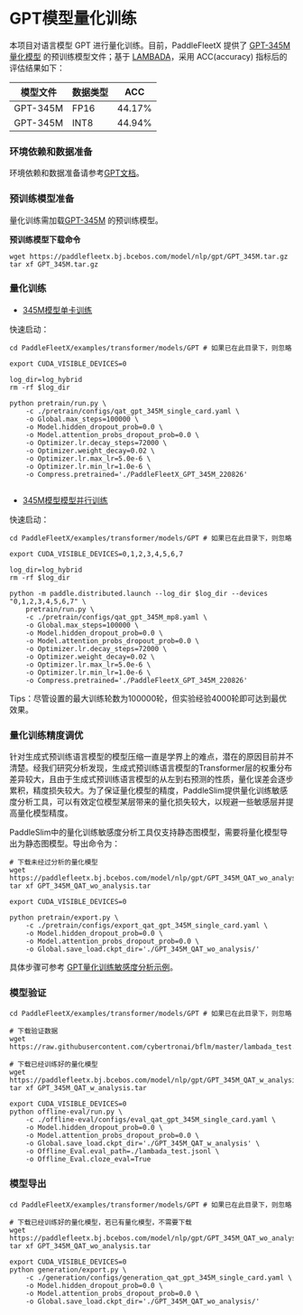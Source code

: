 
# GPT模型量化训练

本项目对语言模型 GPT 进行量化训练。目前，PaddleFleetX 提供了 [GPT-345M量化模型](https://paddlefleetx.bj.bcebos.com/model/nlp/gpt/GPT_345M_QAT_w_analysis.tar) 的预训练模型文件；基于 [LAMBADA](https://raw.githubusercontent.com/cybertronai/bflm/master/lambada_test.jsonl)，采用 ACC(accuracy) 指标后的评估结果如下：

| **模型文件** | **数据类型** | **ACC** |
|---------|-----------|---------------|
| GPT-345M | FP16 |  44.17%  |
| GPT-345M | INT8 |  44.94%  |


### 环境依赖和数据准备
环境依赖和数据准备请参考[GPT文档](./README.md)。


### 预训练模型准备
量化训练需加载[GPT-345M](https://paddlefleetx.bj.bcebos.com/model/nlp/gpt/GPT_345M.tar.gz) 的预训练模型。

**预训练模型下载命令**
```shell
wget https://paddlefleetx.bj.bcebos.com/model/nlp/gpt/GPT_345M.tar.gz
tar xf GPT_345M.tar.gz
```

### 量化训练

- [345M模型单卡训练](../pretrain/configs/qat_gpt_345M_single_card.yaml)

快速启动：
```shell
cd PaddleFleetX/examples/transformer/models/GPT # 如果已在此目录下，则忽略

export CUDA_VISIBLE_DEVICES=0

log_dir=log_hybrid
rm -rf $log_dir

python pretrain/run.py \
    -c ./pretrain/configs/qat_gpt_345M_single_card.yaml \
    -o Global.max_steps=100000 \
    -o Model.hidden_dropout_prob=0.0 \
    -o Model.attention_probs_dropout_prob=0.0 \
    -o Optimizer.lr.decay_steps=72000 \
    -o Optimizer.weight_decay=0.02 \
    -o Optimizer.lr.max_lr=5.0e-6 \
    -o Optimizer.lr.min_lr=1.0e-6 \
    -o Compress.pretrained='./PaddleFleetX_GPT_345M_220826'
    
```

- [345M模型模型并行训练](../pretrain/configs/qat_gpt_345M_mp8.yaml)

快速启动：
```shell
cd PaddleFleetX/examples/transformer/models/GPT # 如果已在此目录下，则忽略

export CUDA_VISIBLE_DEVICES=0,1,2,3,4,5,6,7

log_dir=log_hybrid
rm -rf $log_dir

python -m paddle.distributed.launch --log_dir $log_dir --devices "0,1,2,3,4,5,6,7" \
    pretrain/run.py \
    -c ./pretrain/configs/qat_gpt_345M_mp8.yaml \
    -o Global.max_steps=100000 \
    -o Model.hidden_dropout_prob=0.0 \
    -o Model.attention_probs_dropout_prob=0.0 \
    -o Optimizer.lr.decay_steps=72000 \
    -o Optimizer.weight_decay=0.02 \
    -o Optimizer.lr.max_lr=5.0e-6 \
    -o Optimizer.lr.min_lr=1.0e-6 \
    -o Compress.pretrained='./PaddleFleetX_GPT_345M_220826'
```

Tips：尽管设置的最大训练轮数为100000轮，但实验经验4000轮即可达到最优效果。


### 量化训练精度调优
针对生成式预训练语言模型的模型压缩一直是学界上的难点，潜在的原因目前并不清楚。经我们研究分析发现，生成式预训练语言模型的Transformer层的权重分布差异较大，且由于生成式预训练语言模型的从左到右预测的性质，量化误差会逐步累积，精度损失较大。为了保证量化模型的精度，PaddleSlim提供量化训练敏感度分析工具，可以有效定位模型某层带来的量化损失较大，以规避一些敏感层并提高量化模型精度。

PaddleSlim中的量化训练敏感度分析工具仅支持静态图模型，需要将量化模型导出为静态图模型。导出命令为：

```shell
# 下载未经过分析的量化模型
wget https://paddlefleetx.bj.bcebos.com/model/nlp/gpt/GPT_345M_QAT_wo_analysis.tar
tar xf GPT_345M_QAT_wo_analysis.tar

export CUDA_VISIBLE_DEVICES=0

python pretrain/export.py \
    -c ./pretrain/configs/export_qat_gpt_345M_single_card.yaml \
    -o Model.hidden_dropout_prob=0.0 \
    -o Model.attention_probs_dropout_prob=0.0 \
    -o Global.save_load.ckpt_dir='./GPT_345M_QAT_wo_analysis/'
```

具体步骤可参考
[GPT量化训练敏感度分析示例](https://github.com/PaddlePaddle/PaddleSlim/blob/develop/example/quantization_analysis/GPT/README.md)。



### 模型验证
```shell
cd PaddleFleetX/examples/transformer/models/GPT # 如果已在此目录下，则忽略

# 下载验证数据
wget https://raw.githubusercontent.com/cybertronai/bflm/master/lambada_test.jsonl

# 下载已经训练好的量化模型
wget https://paddlefleetx.bj.bcebos.com/model/nlp/gpt/GPT_345M_QAT_w_analysis.tar
tar xf GPT_345M_QAT_w_analysis.tar

export CUDA_VISIBLE_DEVICES=0
python offline-eval/run.py \
    -c ./offline-eval/configs/eval_qat_gpt_345M_single_card.yaml \
    -o Model.hidden_dropout_prob=0.0 \
    -o Model.attention_probs_dropout_prob=0.0 \
    -o Global.save_load.ckpt_dir='./GPT_345M_QAT_w_analysis' \
    -o Offline_Eval.eval_path=./lambada_test.jsonl \
    -o Offline_Eval.cloze_eval=True 
```

### 模型导出
```shell
cd PaddleFleetX/examples/transformer/models/GPT # 如果已在此目录下，则忽略

# 下载已经训练好的量化模型，若已有量化模型，不需要下载
wget https://paddlefleetx.bj.bcebos.com/model/nlp/gpt/GPT_345M_QAT_wo_analysis.tar
tar xf GPT_345M_QAT_wo_analysis.tar

export CUDA_VISIBLE_DEVICES=0
python generation/export.py \
    -c ./generation/configs/generation_qat_gpt_345M_single_card.yaml \
    -o Model.hidden_dropout_prob=0.0 \
    -o Model.attention_probs_dropout_prob=0.0 \
    -o Global.save_load.ckpt_dir='./GPT_345M_QAT_wo_analysis/'
```
